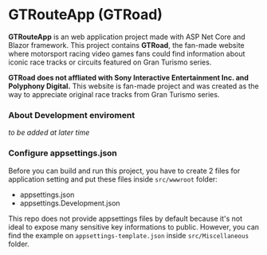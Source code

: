 # GTRouteApp (GTRoad)

**GTRouteApp** is an web application project made with ASP Net Core and Blazor framework. This project contains **GTRoad**, the fan-made website where motorsport racing video games fans could find information about iconic race tracks or circuits featured on Gran Turismo series.

**GTRoad does not affliated with Sony Interactive Entertainment Inc. and Polyphony Digital.** This website is fan-made project and was created as the way to appreciate original race tracks from Gran Turismo series.

### About Development enviroment
*to be added at later time*

### Configure appsettings.json
Before you can build and run this project, you have to create 2 files for application setting and put these files inside `src/wwwroot` folder:
- appsettings.json
- appsettings.Development.json

This repo does not provide appsettings files by default because it's not ideal to expose many sensitive key informations to public. However, you can find the example on `appsettings-template.json` inside `src/Miscellaneous` folder.